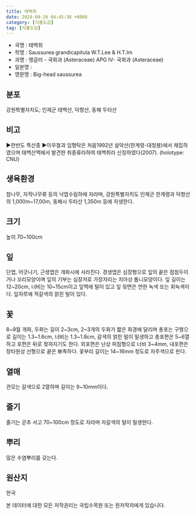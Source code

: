 ```yaml
---
title: 태백취
date: 2024-09-26 04:45:38 +0800
category: [식물도감]
tag: [식물도감]
---
```




- 국명 : 태백취
- 학명 : Saussurea grandicapitula W.T.Lee & H.T.Im
- 과명 : 앵글러 - 국화과 (Asteraceae) APG Ⅳ- 국화과 (Asteraceae)
- 일본명 : 
- 영문명 : Big-head saussurea


## 분포
강원특별자치도; 인제군 태백산, 덕항산, 동해 두타산
## 비고
▶한반도 특산종▶이우철과 임형탁은 처음1992년 설악산(한계령-대청봉)에서 채집하였으며 태백산맥에서 발견한 취종류라하여 태백취라 신칭하였다(2007). (holotype: CNU)
## 생육환경
참나무, 자작나무류 등의 낙엽수림하에 자라며, 강원특별자치도 인제군 한계령과 덕항산의 1,000m~17,00m, 동해시 두타산 1,350m 등에 자생한다.
## 크기
높이 70~100cm
## 잎
단엽, 어긋나기, 근생엽은 개화시에 사라진다. 경생엽은 심장형으로 잎의 끝은 점첨두이거나 꼬리모양이며 잎의 기부는 심장저로 가장자리는 치아상 톱니모양이다. 잎 길이는 12~20cm, 너비는 10~15cm이고 잎맥에 털이 있고 잎 뒷면은 연한 녹색 또는 회녹색이다. 잎자루에 적갈색의 얽힌 털이 있다.
## 꽃
8~9월 개화, 두화는 길이 2~3cm, 2~3개의 두화가 짧은 화경에 달리며  총포는 구형으로 길이는 1.3~1.6cm, 너비는 1.3~1.8cm, 갈색의 얽힌 털이 밀생하고 총포편은 5~6열하고 포편은 뒤로 젖혀지기도 한다. 외포편은 난상 피침형으로 너비 3~4mm, 내포편은 장타원상 선형으로 끝은 뾰족하다. 꽃부리 길이는 14~16mm 정도로 자주색으로 핀다.
## 열매
관모는 갈색으로 2열하며 길이는 9~10mm이다.
## 줄기
줄기는 곧추 서고 70~100cm 정도로 자라며 자갈색의 털이 밀생한다.
## 뿌리
많은 수염뿌리를 갖는다.
## 원산지
한국






본 데이터에 대한 모든 저작권리는 국립수목원 또는 원저작자에게 있습니다.
